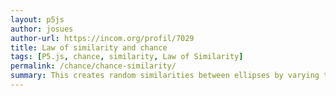 ```yaml
---  
layout: p5js
author: josues
author-url: https://incom.org/profil/7029
title: Law of similarity and chance
tags: [P5.js, chance, similarity, Law of Similarity]
permalink: /chance/chance-similarity/
summary: This creates random similarities between ellipses by varying their size and color.
---  
```

 
